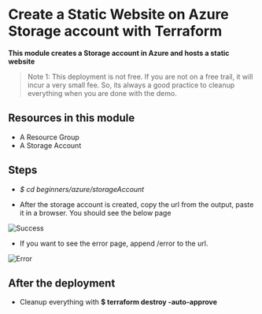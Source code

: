 # Create a Static Website on Azure Storage account with Terraform

**This module creates a Storage account in Azure and hosts a static website**

> Note 1: This deployment is not free. If you are not on a free trail, it will incur a very small fee. So, its always a good practice to cleanup everything when you are done with the demo.

## Resources in this module

- A Resource Group
- A Storage Account

## Steps

- *$ cd beginners/azure/storageAccount*


- After the storage account is created, copy the url from the output, paste it in a browser. You should see the below page



![Success]()

- If you want to see the error page, append /error to the url.



![Error]()


## After the deployment

- Cleanup everything with **$ terraform destroy -auto-approve**
